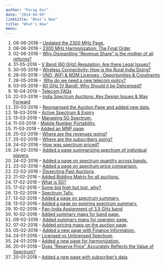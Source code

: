 ```yaml
---
author: "Parag Kar"
date: "2014-04-09"
linktitle: "What’s New"
title: "What’s New"
menu: 
---
```



1. 06-06-2018 – [Updated the 2300 MHz Page.](https://paragkar.wordpress.com/2300-mhz-2/)
1. 06-06-2018 – [2300 MHz Harmonization: The Final Order](https://www.linkedin.com/pulse/2300-mhz-harmonization-final-order-parag-kar/)
1. 02-06-2018 – [Why Dismantling “Revenue Share” is the mother of all reforms?](https://www.linkedin.com/pulse/indian-telecom-sector-why-dismantling-revenue-share-mother-parag-kar/)
1. 31-05-2018 – [V Band (60 GHz) Regulation: Are there Legal Issues?](https://www.linkedin.com/pulse/v-band-60-ghz-regulation-legal-issues-parag-kar/)
1. 30-05-2018 – [Wireless Connectivity: How is the Rural India Doing?](https://www.linkedin.com/pulse/wireless-connectivity-how-rural-india-doing-parag-kar/)
1. 28-05-2018 – [VNO, WiFi &amp; M2M Licenses : Opportunities &amp; Constraints](https://www.linkedin.com/pulse/vno-wifi-m2m-licenses-opportunities-constraints-parag-kar/)
1. 28-05-2018 – [ Why do we need a new telecom policy?](https://www.linkedin.com/pulse/why-do-we-need-new-telecom-policy-parag-kar/)
1. 03-05-2018 – [60 GHz (V Band): Why Should it be Delicensed?](https://www.linkedin.com/pulse/60-ghz-v-band-why-should-delicensed-parag-kar/)
1. 16-04-2018 – [Telecom FAQs](https://www.linkedin.com/pulse/telecom-faqs-parag-kar/)
1. 22-03-2018 – [India Spectrum Auctions: Key Design Issues &amp; Way Forward](https://www.linkedin.com/pulse/india-spectrum-auctions-key-design-issues-parag-kar/)
1. 20-03-2018 – [Reorganised the Auction Page and added new data.](https://paragkar.wordpress.com/auctions/)
1. 18-03-2018 – [Active Spectrum &amp; Expiry](https://public.tableau.com/profile/parag.kar#!/vizhome/2018_03_01_Spectrum__Expiring/Spectrum)
1. 13-03-2018 – [Managing 5G Spectrum.](https://www.linkedin.com/pulse/managing-5g-spectrum-parag-kar/)
1. 11-03-2018 - [Mobile Number Portability.](https://www.linkedin.com/pulse/mobile-number-portibility-parag-kar/)
1. 11-03-2018 – [Added an MNP page](https://paragkar.wordpress.com/mnp/).
1. 25-02-2018 – [Where are the revenues going?](https://www.linkedin.com/pulse/where-revenues-going-parag-kar/?trackingId=wpjH8FycLtCcv6J5JCcpbg%3D%3D)
1. 25-02-2018 – [Where are the subscribers going?](https://www.linkedin.com/pulse/where-subscribers-going-parag-kar/?trackingId=hP0nRzmeRsf4Ke5sLdheXw%3D%3D)
1. 24-02-2018 – [How was spectrum priced?](https://www.linkedin.com/pulse/how-spectrum-priced-parag-kar/)
1. 24-02-2018 – [Added a page summarizing spectrum of individual players](https://paragkar.wordpress.com/individual/).
1. 24-02-2018 – [Added a page on spectrum quantity across bands.](https://paragkar.wordpress.com/quantity/)
1. 23-02-2018 – [Added a page on spectrum price comparison.](https://paragkar.wordpress.com/comparison/)
1. 22-02-2018 – [Dissecting Past Auctions](https://www.linkedin.com/pulse/dissecting-past-auctions-parag-kar/).
1. 21-02-2018 – [Added Bidding Matrix for all auctions.](https://paragkar.wordpress.com/auctions/)
1. 17-02-2018 – [What is 5G?](https://www.linkedin.com/pulse/5g-india-parag-kar/)
1. 17-02-2018 – [Some bid high but lost, why?](https://www.linkedin.com/pulse/spectrum-auction-some-bid-intensely-lost-why-parag-kar/)
1. 13-02-2018 – [Spectrum Tally.](https://www.linkedin.com/pulse/spectrum-tally-parag-kar/?published=t)
1. 13-02-2018 – [Added a page on spectrum summary.](https://paragkar.wordpress.com/spectrum-summary/)
1. 13-02-2018 – [Added a page on expiring spectrum summary.](https://paragkar.wordpress.com/spectrum-expiry/)
1. 10-02-2018 – [Pan-India Assignment of 3.5 GHz band](https://www.linkedin.com/pulse/5g-spectrum-35-ghz-band-should-assigned-pan-india-circle-parag-kar/).
1. 10-02-2018 - [Added summary maps for band page.](https://paragkar.wordpress.com/bands/)
1. 09-02-2018 - [Added summary maps for operator page.](https://paragkar.wordpress.com/operator-assignments/)
1. 07-02-2018 - [Added pricing maps on the auction page](https://paragkar.wordpress.com/auctions/).
1. 05-02-2018 – [Added a new page with Finance Information.](https://paragkar.wordpress.com/financials/)
1. 24-01-2018 – [Licensed vs Unlicensed Spectrum](https://www.linkedin.com/pulse/licensed-vs-unlicensed-spectrum-parag-kar/).
1. 24-01-2018 – [Added a new page for harmonization.](https://paragkar.wordpress.com/harmonization/)
1. 20-01-2018 – [Does “Reserve Price” Accurately Reflects the Value of Spectrum?](https://www.linkedin.com/pulse/does-reserve-price-accurately-reflects-value-spectrum-parag-kar/)
1. 20-01-2018 – [Added a new page with subscriber’s data](https://paragkar.wordpress.com/subscribers/).

